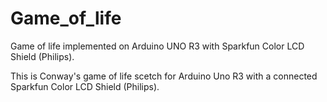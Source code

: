 Game_of_life
============

Game of life implemented on Arduino UNO R3 with Sparkfun Color LCD Shield (Philips).

This is Conway's game of life scetch for Arduino Uno R3 with a connected Sparkfun Color LCD Shield (Philips).

